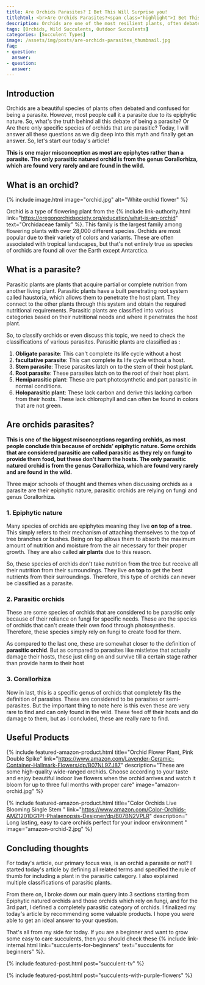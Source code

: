 ```yaml
--- 
title: Are Orchids Parasites? I Bet This Will Surprise you!
titlehtml: <br>Are Orchids Parasites?<span class="highlight">I Bet This Will Surprise you!</span>
description: Orchids are one of the most resilient plants, often debated for being a part of parasites or not. Today let's find an answer to this debate.
tags: [Orchids, Wild Succulents, Outdoor Succulents]
categories: [Succulent Types]
image: /assets/img/posts/are-orchids-parasites_thumbnail.jpg
faq: 
- question: 
  answer: 
- question: 
  answer: 
---
```


## Introduction

Orchids are a beautiful species of plants often debated and confused for being a parasite. However, most people call it a parasite due to its epiphytic nature. So, what's the truth behind all this debate of being a parasite? Or Are there only specific species of orchids that are parasitic? Today, I will answer all these questions as we dig deep into this myth and finally get an answer. So, let's start our today's article!

**This is one major misconception as most are epiphytes rather than a parasite. The only parasitic natured orchid is from the genus Corallorhiza, which are found very rarely and are found in the wild.**

## What is an orchid?

{% include image.html image="orchid.jpg" alt="White orchid flower" %}

Orchid is a type of flowering plant from the {% include link-authority.html link="https://oregonorchidsociety.org/education/what-is-an-orchid" text="Orchidaceae family" %}. This family is the largest family among flowering plants with over 28,000 different species. Orchids are most popular due to their variety of colors and variants. These are often associated with tropical landscapes, but that's not entirely true as species of orchids are found all over the Earth except Antarctica.

## What is a parasite?

Parasitic plants are plants that acquire partial or complete nutrition from another living plant. Parasitic plants have a built penetrating root system called haustoria, which allows them to penetrate the host plant. They connect to the other plants through this system and obtain the required nutritional requirements. Parasitic plants are classified into various categories based on their nutritional needs and where it penetrates the host plant.

So, to classify orchids or even discuss this topic, we need to check the classifications of various parasites. Parasitic plants are classified as :

1. **Obligate parasite**: This can't complete its life cycle without a host
2. **facultative parasite**: This can complete its life cycle without a host.
3. **Stem parasite**: These parasites latch on to the stem of their host plant.
4. **Root parasite**: These parasites latch on to the root of their host plant.
5. **Hemiparasitic plant**: These are part photosynthetic and part parasitic in normal conditions.
6. **Holoparasitic plant**: These lack carbon and derive this lacking carbon from their hosts. These lack chlorophyll and can often be found in colors that are not green.

## Are orchids parasites?

**This is one of the biggest misconceptions regarding orchids, as most people conclude this because of orchids' epiphytic nature. Some orchids that are considered parasitic are called parasitic as they rely on fungi to provide them food, but these don't harm the hosts. The only parasitic natured orchid is from the genus Corallorhiza, which are found very rarely and are found in the wild.**

Three major schools of thought and themes when discussing orchids as a parasite are their epiphytic nature, parasitic orchids are relying on fungi and genus Corallorhiza.

### 1. Epiphytic nature

Many species of orchids are epiphytes meaning they live **on top of a tree**. This simply refers to their mechanism of attaching themselves to the top of tree branches or bushes. Being on top allows them to absorb the maximum amount of nutrition and moisture from the air necessary for their proper growth. They are also called **air plants** due to this reason.

So, these species of orchids don't take nutrition from the tree but receive all their nutrition from their surroundings. They live **on top** to get the best nutrients from their surroundings. Therefore, this type of orchids can never be classified as a parasite.

### 2. Parasitic orchids

These are some species of orchids that are considered to be parasitic only because of their reliance on fungi for specific needs. These are the species of orchids that can't create their own food through photosynthesis. Therefore, these species simply rely on fungi to create food for them. 

As compared to the last one, these are somewhat closer to the definition of **parasitic orchid**. But as compared to parasites like mistletoe that actually damage their hosts, these just cling on and survive till a certain stage rather than provide harm to their host

### 3. Corallorhiza

Now in last, this is a specific genus of orchids that completely fits the definition of parasites. These are considered to be parasites or semi-parasites. But the important thing to note here is this even these are very rare to find and can only found in the wild. These feed off their hosts and do damage to them, but as I concluded, these are really rare to find.

## Useful Products

{% include featured-amazon-product.html title="Orchid Flower Plant, Pink Double Spike" link="https://www.amazon.com/Lavender-Ceramic-Container-Hallmark-Flowers/dp/B07NL9ZJ87" description="These are some high-quality wide-ranged orchids. Choose according to your taste and enjoy beautiful indoor live flowers when the orchid arrives and watch it bloom for up to three full months with proper care" image="amazon-orchid.jpg" %}

{% include featured-amazon-product.html title="Color Orchids Live Blooming Single Stem
" link="https://www.amazon.com/Color-Orchids-AMZ1201DG1PI-Phalaenopsis-Designer/dp/B07BN2VPLR" description=" Long lasting, easy to care orchids perfect for your indoor environment " image="amazon-orchid-2.jpg" %}

## Concluding thoughts

For today's article, our primary focus was, is an orchid a parasite or not? I started today's article by defining all related terms and specified the rule of thumb for including a plant in the parasitic category. I also explained multiple classifications of parasitic plants. 

From there on, I broke down our main query into 3 sections starting from Epiphytic natured orchids and those orchids which rely on fungi, and for the 3rd part, I defined a completely parasitic category of orchids. I finalized my today's article by recommending some valuable products. I hope you were able to get an ideal answer to your question. 

That's all from my side for today. If you are a beginner and want to grow some easy to care succulents, then you should check these {% include link-internal.html link="succulents-for-beginners" text="succulents for beginners" %}.

{% include featured-post.html post="succulent-tv" %}

{% include featured-post.html post="succulents-with-purple-flowers" %}